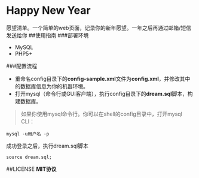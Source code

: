 # Happy New Year
愿望清单。一个简单的web页面，记录你的新年愿望。一年之后再通过邮箱/短信发送给你
##使用指南
###部署环境
- MySQL
- PHP5+

###配置流程
- 重命名config目录下的**config-sample.xml**文件为**config.xml**，并修改其中的数据库信息为你的机器环境。
- 打开mysql（命令行或GUI客户端），执行config目录下的**dream.sql**脚本，构建数据库。

>如果你使用mysql命令行。你可以在shell的config目录中，打开mysql CLI：

```shell
mysql -u用户名 -p
```
成功登录之后，执行dream.sql脚本
```mysql
source dream.sql;
```

##LICENSE
**MIT协议**
